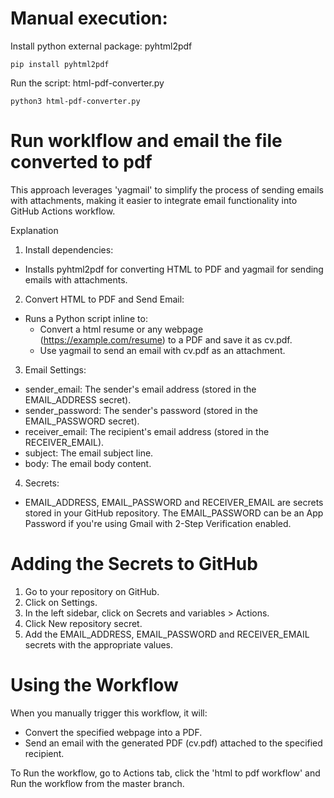 # Manual execution: 

Install python external package: pyhtml2pdf 

```
pip install pyhtml2pdf
```

Run the script: html-pdf-converter.py

```
python3 html-pdf-converter.py
```

# Run worklflow and email the file converted to pdf 
This approach leverages 'yagmail' to simplify the process of sending emails with attachments, making it easier to integrate email functionality into GitHub Actions workflow.

<!-- Overview -->
Explanation

1. Install dependencies:

* Installs pyhtml2pdf for converting HTML to PDF and yagmail for sending emails with attachments.

2. Convert HTML to PDF and Send Email:

* Runs a Python script inline to:
  * Convert a html resume or any webpage (https://example.com/resume) to a PDF and save it as cv.pdf.
  * Use yagmail to send an email with cv.pdf as an attachment.

3. Email Settings:

* sender_email: The sender's email address (stored in the EMAIL_ADDRESS secret).
* sender_password: The sender's password (stored in the EMAIL_PASSWORD secret).
* receiver_email: The recipient's email address (stored in the RECEIVER_EMAIL).
* subject: The email subject line.
* body: The email body content.

4. Secrets:

* EMAIL_ADDRESS, EMAIL_PASSWORD and RECEIVER_EMAIL are secrets stored in your GitHub repository. The EMAIL_PASSWORD can be an App Password if you're using Gmail with 2-Step Verification enabled.

<!-- Task -->
# Adding the Secrets to GitHub

1. Go to your repository on GitHub.
2. Click on Settings.
3. In the left sidebar, click on Secrets and variables > Actions.
4. Click New repository secret.
5. Add the EMAIL_ADDRESS, EMAIL_PASSWORD and RECEIVER_EMAIL secrets with the appropriate values.

<!-- Task -->
# Using the Workflow

When you manually trigger this workflow, it will:

  * Convert the specified webpage into a PDF.
  * Send an email with the generated PDF (cv.pdf) attached to the specified recipient.

To Run the workflow, go to Actions tab, click the 'html to pdf workflow' and Run the workflow from the master branch. 




